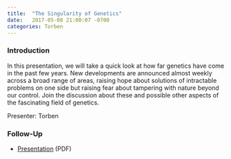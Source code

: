 ```yaml
---
title:  "The Singularity of Genetics"
date:   2017-05-08 21:00:07 -0700
categories: Torben
---
```


### Introduction

In this presentation, we will take a quick look at how far genetics have come in the past few years. New developments are announced almost weekly across a broad range of areas, raising hope about solutions of intractable problems on one side but raising fear about tampering with nature beyond our control.
Join the discussion about these and possible other aspects of the fascinating field of genetics.

Presenter: Torben

### Follow-Up

* [Presentation](/assets/present/singularity-of-genetics.pdf) (PDF) 
